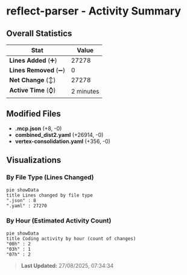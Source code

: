 # reflect-parser - Activity Summary 

## Overall Statistics

| Stat                   | Value                                                             |
| ---------------------- | ----------------------------------------------------------------- |
| **Lines Added** (➕)   | 27278                                          |
| **Lines Removed** (➖) | 0                                        |
| **Net Change** (↕)    | 27278                |
| **Active Time** (⌚)   | 2 minutes |


## Modified Files
- **.mcp.json** (+8, -0)
- **combined_dist2.yaml** (+26914, -0)
- **vertex-consolidation.yaml** (+356, -0)

## Visualizations

### By File Type (Lines Changed)

```mermaid
pie showData
title Lines changed by file type
".json" : 8
".yaml" : 27270
```

### By Hour (Estimated Activity Count)

```mermaid
pie showData
title Coding activity by hour (count of changes)
"00h" : 2
"03h" : 1
"07h" : 2
```


> **Last Updated:** 27/08/2025, 07:34:34